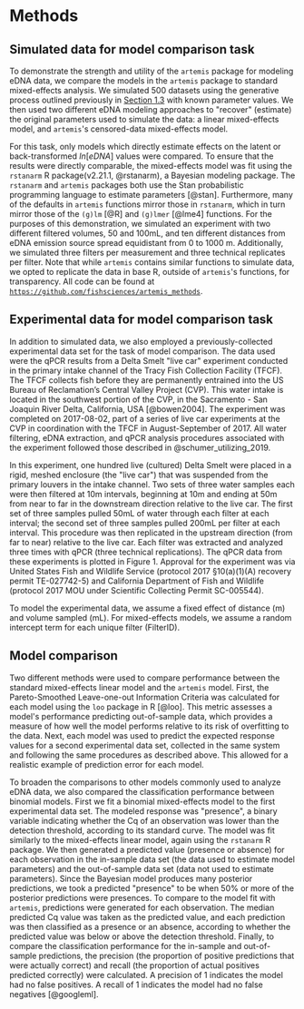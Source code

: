 # Methods

## Simulated data for model comparison task

To demonstrate the strength and utility of the `artemis` package for
modeling eDNA data, we compare the models in the `artemis` package to standard
mixed-effects analysis.  We simulated 500 datasets using the
generative process outlined previously in [Section 1.3](#mod_str) with known parameter values.  We then used two
different eDNA modeling approaches to "recover" (estimate)
the original parameters used to simulate the data: a linear mixed-effects model, and
`artemis`'s censored-data mixed-effects model. 

For this task, only models which directly estimate effects on the
latent or back-transformed $ln[eDNA]$ values were compared. To 
ensure that the results were directly comparable, the mixed-effects model was
fit using the `rstanarm` R package(v2.21.1, @rstanarm), a Bayesian modeling package. The
`rstanarm` and `artemis` packages both use the Stan probabilistic
programming language to estimate parameters [@stan]. Furthermore, many of the
defaults in `artemis` functions mirror those in `rstanarm`, which in
turn mirror those of the `(g)lm` [@R] and `(g)lmer` [@lme4] functions. For the
purposes of this demonstration, we simulated an experiment with two
different filtered volumes, 50 and 100mL, and ten different distances
from eDNA emission source spread equidistant from 0 to 1000
m. Additionally, we simulated three filters per measurement and three
technical replicates per filter. Note that while `artemis` contains similar functions to simulate data,
we opted to replicate the data in base R, outside of `artemis`'s functions, for
transparency.  All code can be found at
[`https://github.com/fishsciences/artemis_methods`](https://github.com/fishsciences/artemis_methods).


## Experimental data for model comparison task

In addition to simulated data, we also employed a previously-collected experimental data set for the task of model comparison. The data used were the qPCR results from a Delta Smelt "live car" experiment conducted in the primary intake channel of the Tracy
Fish Collection Facility (TFCF). The TFCF collects fish before they
are permanently entrained into the US Bureau of Reclamation’s Central
Valley Project (CVP). This water intake is located in the southwest
portion of the CVP, in the Sacramento - San Joaquin River Delta,
California, USA [@bowen2004]. The experiment was completed on 2017-08-02, part
of a series of live car experiments at the CVP in coordination with the TFCF in August-September of 2017.  All water filtering, eDNA extraction, and qPCR analysis procedures associated with the experiment followed those described in @schumer_utilizing_2019.  

In this experiment, one hundred live (cultured) Delta Smelt were placed in a rigid, meshed enclosure (the "live car") that was suspended from the primary louvers in the intake channel. Two sets of three water samples each were then filtered
at 10m intervals, beginning at 10m and ending at 50m from near to far in the downstream direction relative to the live car.  The first set of three samples pulled 50mL of water through each filter at each interval; the second set of three samples pulled 200mL per filter at each interval. This procedure was then replicated in the upstream direction (from far to near) relative to the live car. Each filter was extracted and analyzed three times with qPCR (three technical replications). The qPCR data from these experiments
is plotted in Figure 1. Approval for the experiment was via United States Fish and Wildlife Service (protocol 2017 §10(a)(1)(A) recovery permit TE-027742-5) and California Department of Fish and Wildlife (protocol 2017 MOU under Scientific Collecting Permit SC-005544). 

To model the experimental data, we assume a fixed effect of distance (m) and volume sampled (mL). For mixed-effects models, we assume a random intercept term for
each unique filter (FilterID).

## Model comparison

Two different methods were used to compare performance between the standard 
mixed-effects linear model and the `artemis` model. First, the 
Pareto-Smoothed Leave-one-out Information Criteria was calculated
for each model using the `loo` package in R [@loo]. This metric
assesses a model's performance predicting out-of-sample data, which
provides a measure of how well the model performs relative to its risk of
overfitting to the data. Next, each model was used to predict the
expected response values for a second experimental data set, collected in
the same system and following the same procedures as described above. This allowed for
a realistic example of prediction error for each model.

<!-- Unsure about this - might need clarification --> 

To broaden the comparisons to other models commonly used to analyze
eDNA data, we also compared the classification performance between binomial
models.  First we fit a binomial mixed-effects model to the first
experimental data set. The modeled response was "presence", a binary
variable indicating whether the Cq of an observation was lower than the detection
threshold, according to its standard curve. The model was fit similarly
to the mixed-effects linear model, again using the `rstanarm` R package.  We then
generated a predicted value (presence or absence) for each observation
in the in-sample data set (the data used to estimate model parameters)
and the out-of-sample data set (data not used to estimate
parameters). Since the Bayesian model produces many posterior
predictions, we took a predicted "presence" to be when 50% or more of
the posterior predictions were presences.  To compare to the model fit
with `artemis`, predictions were generated for each observation. The
median predicted Cq value was taken as the predicted value, and each
prediction was then classified as a presence or an absence, according to whether
the predicted value was below or above the detection threshold.
Finally, to compare the classification performance for the in-sample
and out-of-sample predictions, the precision (the proportion of
positive predictions that were actually correct) and recall (the proportion of actual positives predicted correctly) were calculated. A precision of
1 indicates the model had no false positives. A recall of 1 indicates
the model had no false negatives [@googleml].

